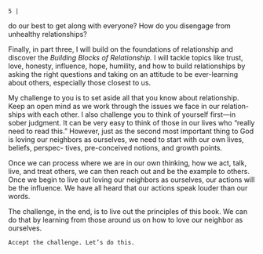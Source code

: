 ```
5 |
```
do our best to get along with everyone? How do you disengage from unhealthy
relationships?

Finally, in part three, I will build on the foundations of relationship and
discover the _Building Blocks of Relationship._ I will tackle topics like trust, love,
honesty, influence, hope, humility, and how to build relationships by asking
the right questions and taking on an attitude to be ever-learning about others,
especially those closest to us.

My challenge to you is to set aside all that you know about relationship.
Keep an open mind as we work through the issues we face in our relation-
ships with each other. I also challenge you to think of yourself first—in sober
judgment. It can be very easy to think of those in our lives who “really need to
read this.” However, just as the second most important thing to God is loving
our neighbors as ourselves, we need to start with our own lives, beliefs, perspec-
tives, pre-conceived notions, and growth points.

Once we can process where we are in our own thinking, how we act, talk, live,
and treat others, we can then reach out and be the example to others. Once we begin
to live out loving our neighbors as ourselves, our actions will be the influence. We
have all heard that our actions speak louder than our words.

The challenge, in the end, is to live out the principles of this book. We can do
that by learning from those around us on how to love our neighbor as ourselves.

```
Accept the challenge. Let’s do this.
```
